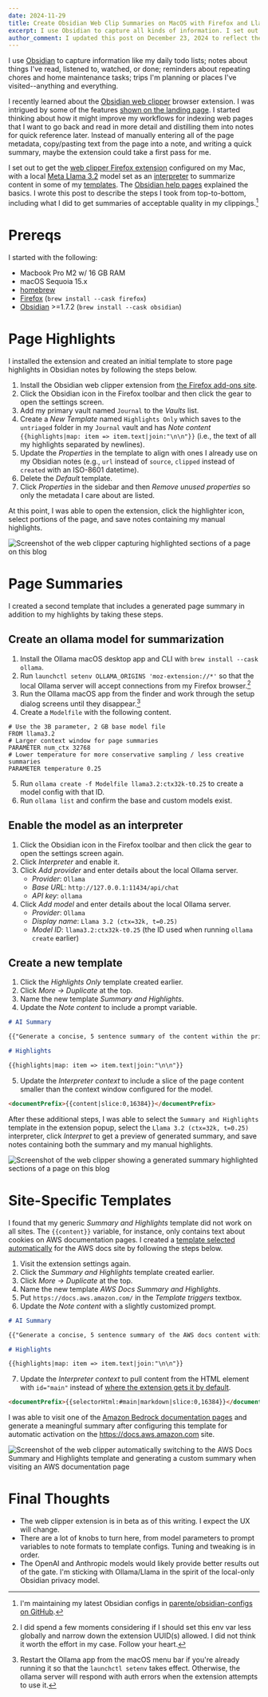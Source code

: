 ```yaml
---
date: 2024-11-29
title: Create Obsidian Web Clip Summaries on MacOS with Firefox and Llama 3.2
excerpt: I use Obsidian to capture all kinds of information. I set out to get the Obsidian web clipper Firefox extension configured on my Mac with a local Meta Llama 3.2 model to summarize content. This post explains the steps I took top-to-bottom.
author_comment: I updated this post on December 23, 2024 to reflect the steps required in version 0.10.5 of the Obsidian web clipper extension.
---
```


I use [Obsidian](https://obsidian.md) to capture information like my daily todo lists; notes about things I've read, listened to, watched, or done; reminders about repeating chores and home maintenance tasks; trips I'm planning or places I've visited--anything and everything.

I recently learned about the [Obsidian web clipper](https://github.com/obsidianmd/obsidian-clipper) browser extension. I was intrigued by some of the features [shown on the landing page](https://obsidian.md/clipper). I started thinking about how it might improve my workflows for indexing web pages that I want to go back and read in more detail and distilling them into notes for quick reference later. Instead of manually entering all of the page metadata, copy/pasting text from the page into a note, and writing a quick summary, maybe the extension could take a first pass for me.

I set out to get the [web clipper Firefox extension](https://addons.mozilla.org/en-US/firefox/addon/web-clipper-obsidian/) configured on my Mac, with a local [Meta Llama 3.2](https://ollama.com/library/llama3.2) model set as an [interpreter](https://help.obsidian.md/web-clipper/interpreter) to summarize content in some of my [templates](https://help.obsidian.md/web-clipper/templates). The [Obsidian help pages](https://help.obsidian.md/web-clipper) explained the basics. I wrote this post to describe the steps I took from top-to-bottom, including what I did to get summaries of acceptable quality in my clippings.[^1]

# Prereqs

I started with the following:

- Macbook Pro M2 w/ 16 GB RAM
- macOS Sequoia 15.x
- [homebrew](https://brew.sh)
- [Firefox](https://www.mozilla.org/en-US/firefox/) (`brew install --cask firefox`)
- [Obsidian](https://obsidian.md) >=1.7.2 (`brew install --cask obsidian`)

# Page Highlights

I installed the extension and created an initial template to store page highlights in Obsidian notes by following the steps below.

1. Install the Obsidian web clipper extension from [the Firefox add-ons
   site](https://addons.mozilla.org/en-US/firefox/addon/web-clipper-obsidian/).
2. Click the Obsidian icon in the Firefox toolbar and then click the gear to open the settings screen.
3. Add my primary vault named `Journal` to the _Vaults_ list.
4. Create a _New Template_ named `Highlights Only` which saves to the `untriaged` folder in my `Journal` vault and has _Note content_ `{{highlights|map: item => item.text|join:"\n\n"}}` (i.e., the text of all my highlights separated by newlines).
5. Update the _Properties_ in the template to align with ones I already use on my Obsidian notes (e.g., `url` instead of `source`, `clipped` instead of `created` with an ISO-8601 datetime).
6. Delete the _Default_ template.
7. Click _Properties_ in the sidebar and then _Remove unused properties_ so only the metadata I care about are listed.

At this point, I was able to open the extension, click the highlighter icon, select portions of the page, and save notes containing my manual highlights.

![Screenshot of the web clipper capturing highlighted sections of a page on this blog](./clip-highlights.png)

# Page Summaries

I created a second template that includes a generated page summary in addition to my highlights by taking these steps.

## Create an ollama model for summarization

1. Install the Ollama macOS desktop app and CLI with `brew install --cask ollama`.
2. Run `launchctl setenv OLLAMA_ORIGINS 'moz-extension://*'` so that the local Ollama server will accept connections from my Firefox browser.[^2]
3. Run the Ollama macOS app from the finder and work through the setup dialog screens until they disappear.[^3]
4. Create a `Modelfile` with the following content.

```
# Use the 3B parameter, 2 GB base model file
FROM llama3.2
# Larger context window for page summaries
PARAMETER num_ctx 32768
# Lower temperature for more conservative sampling / less creative summaries
PARAMETER temperature 0.25
```

5. Run `ollama create -f Modelfile llama3.2:ctx32k-t0.25` to create a model config with that ID.
6. Run `ollama list` and confirm the base and custom models exist.

## Enable the model as an interpreter

1. Click the Obsidian icon in the Firefox toolbar and then click the gear to open the settings screen again.
2. Click _Interpreter_ and enable it.
3. Click _Add provider_ and enter details about the local Ollama server.
   - _Provider_: `Ollama`
   - _Base URL_: `http://127.0.0.1:11434/api/chat`
   - _API key_: `ollama`
4. Click _Add model_ and enter details about the local Ollama server.
   - _Provider_: `Ollama`
   - _Display name_: `Llama 3.2 (ctx=32k, t=0.25)`
   - _Model ID_: `llama3.2:ctx32k-t0.25` (the ID used when running `ollama create` earlier)

## Create a new template

1. Click the _Highlights Only_ template created earlier.
2. Click _More -> Duplicate_ at the top.
3. Name the new template _Summary and Highlights_.
4. Update the _Note content_ to include a prompt variable.

```markdown
# AI Summary

{{"Generate a concise, 5 sentence summary of the content within the prior <documentPrefix></documentPrefix> tags."|strip_tags}}

# Highlights

{{highlights|map: item => item.text|join:"\n\n"}}
```

5. Update the _Interpreter context_ to include a slice of the page content smaller than the context window configured for the model.

```markdown
<documentPrefix>{{content|slice:0,16384}}</documentPrefix>
```

After these additional steps, I was able to select the `Summary and Highlights` template in the extension popup, select the `Llama 3.2 (ctx=32k, t=0.25)` interpreter, click _Interpret_ to get a preview of generated summary, and save notes containing both the summary and my manual highlights.

![Screenshot of the web clipper showing a generated summary highlighted sections of a page on this blog](./clip-summary-and-highlights.png)

# Site-Specific Templates

I found that my generic _Summary and Highlights_ template did not work on all sites. The `{{content}}` variable, for instance, only contains text about cookies on AWS documentation pages. I created a [template selected automatically](https://help.obsidian.md/web-clipper/templates#Automatically+trigger+a+template) for the AWS docs site by following the steps below.

1. Visit the extension settings again.
2. Click the _Summary and Highlights_ template created earlier.
3. Click _More -> Duplicate_ at the top.
4. Name the new template _AWS Docs Summary and Highlights_.
5. Put `https://docs.aws.amazon.com/` in the _Template triggers_ textbox.
6. Update the _Note content_ with a slightly customized prompt.

```markdown
# AI Summary

{{"Generate a concise, 5 sentence summary of the AWS docs content within the prior <documentPrefix></documentPrefix> tags."|strip_tags}}

# Highlights

{{highlights|map: item => item.text|join:"\n\n"}}
```

7. Update the _Interpreter context_ to pull content from the HTML element with `id="main"` instead of [where the extension gets it by default](https://help.obsidian.md/web-clipper/troubleshoot#Some+content+is+missing).

```markdown
<documentPrefix>{{selectorHtml:#main|markdown|slice:0,16384}}</documentPrefix>
```

I was able to visit one of the [Amazon Bedrock documentation pages](https://docs.aws.amazon.com/bedrock/latest/userguide/tool-use-inference-call.html) and generate a meaningful summary after configuring this template for automatic activation on the https://docs.aws.amazon.com site.

![Screenshot of the web clipper automatically switching to the AWS Docs Summary and Highlights template and generating a custom summary when visiting an AWS documentation page](./clip-aws-docs.png)

# Final Thoughts

- The web clipper extension is in beta as of this writing. I expect the UX will change.
- There are a lot of knobs to turn here, from model parameters to prompt variables to note formats to template configs. Tuning and tweaking is in order.
- The OpenAI and Anthropic models would likely provide better results out of the gate. I'm sticking with Ollama/Llama in the spirit of the local-only Obsidian privacy model.

[^1]: I'm maintaining my latest Obsidian configs in [parente/obsidian-configs on GitHub](https://github.com/parente/obsidian-configs).
[^2]: I did spend a few moments considering if I should set this env var less globally and narrow down the extension UUID(s) allowed. I did not think it worth the effort in my case. Follow your heart.
[^3]: Restart the Ollama app from the macOS menu bar if you're already running it so that the `launchctl setenv` takes effect. Otherwise, the ollama server will respond with auth errors when the extension attempts to use it.
